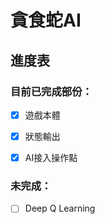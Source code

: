 # 貪食蛇AI

## 進度表

### 目前已完成部份：

- [x] 遊戲本體
- [x] 狀態輸出
- [x] AI接入操作點


### 未完成：

- [ ] Deep Q Learning
